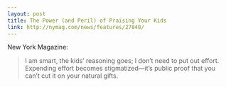 ```yaml
---
layout: post
title: The Power (and Peril) of Praising Your Kids
link: http://nymag.com/news/features/27840/
---
```

New York Magazine:

> I am smart, the kids’ reasoning goes; I don’t need to put out effort. Expending effort becomes stigmatized—it’s public proof that you can’t cut it on your natural gifts.
